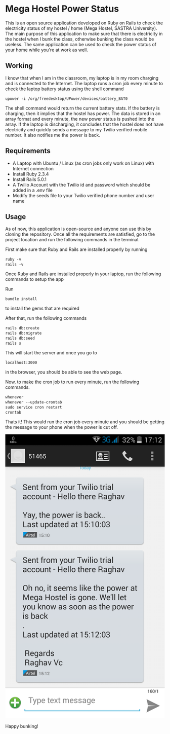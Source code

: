 # Mega Hostel Power Status

This is an open source application developed on Ruby on Rails to check the electricity status of my hostel / home (Mega Hostel, SASTRA University). The main purpose of this application to make sure that there is electricity in the hostel when I bunk the class, otherwise bunking the class would be useless. The same application can be used to check the power status of your home while you're at work as well.

## Working

I know that when I am in the classroom, my laptop is in my room charging and is connected to the Internet. The laptop runs a cron job every minute to check the laptop battery status using the shell command

```
upower -i /org/freedesktop/UPower/devices/battery_BAT0 
```

The shell command would return the current battery stats. If the battery is charging, then it implies that the hostel has power. The data is stored in an array format and every minute, the new power status is pushed into the array. If the laptop is discharging, it concludes that the hostel does not have electricity and quickly sends a message to my Twilio verified mobile number. It also notifies me the power is back.

## Requirements

* A Laptop with Ubuntu / Linux (as cron jobs only work on Linux) with Internet connection
* Install Ruby 2.3.4
* Install Rails 5.0.1
* A Twilio Account with the Twilio id and password which should be added in a .env file
* Modify the seeds file to your Twilio verified phone number and user name
 
## Usage

As of now, this application is open-source and anyone can use this by cloning the repository.
Once all the requirements are satisfied, go to the project location and run the following commands in the terminal.

First make sure that Ruby and Rails are installed properly by running

```
ruby -v
rails -v
```

Once Ruby and Rails are installed properly in your laptop, run the following commands to setup the app

Run
```
bundle install
```
to install the gems that are required

After that, run the following commands

```
rails db:create
rails db:migrate
rails db:seed
rails s
```

This will start the server and once you go to
```
localhost:3000
```
in the browser, you should be able to see the web page.

Now, to make the cron job to run every minute, run the following commands.

```
whenever
whenever --update-crontab
sudo service cron restart
crontab
```
Thats it! This would run the cron job every minute and you should be getting the message to your phone when the power is cut off. 

![text message](https://github.com/raghav97/mega-power/blob/master/app/assets/images/Screenshot_2017-06-23-17-12-24.png  "text message")
 
Happy bunking!
